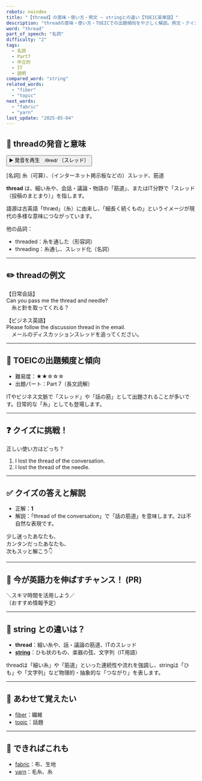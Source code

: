 ```yaml
---
robots: noindex
title: "【thread】の意味・使い方・例文 ― stringとの違い【TOEIC英単語】"
description: "threadの意味・使い方・TOEICでの出題傾向をやさしく解説。例文・クイズ付きでstringとの違いもわかりやすく学べます。"
word: "thread"
part_of_speech: "名詞"
difficulty: "2"
tags:
  - 名詞
  - Part7
  - 中立的
  - IT
  - 説明
compared_word: "string"
related_words:
  - "fiber"
  - "topic"
next_words:
  - "fabric"
  - "yarn"
last_update: "2025-05-04"
---
```


## 🔰 threadの発音と意味

<button class="play-audio" onclick="playTTS('thread')">
  <span class="play-audio-main">
    ▶️ 発音を再生　/θred/
  </span>
  <span class="play-audio-sub">
    （スレッド）
  </span>
</button>

[名詞] 糸（可算）、（インターネット掲示板などの）スレッド、筋道

**thread** は、細い糸や、会話・議論・物語の「筋道」、またはIT分野で「スレッド（投稿のまとまり）」を指します。

語源は古英語「thræd」（糸）に由来し、「細長く続くもの」というイメージが現代の多様な意味につながっています。

他の品詞：  
- threaded：糸を通した（形容詞）
- threading：糸通し、スレッド化（名詞）

---

## ✏️ threadの例文

【日常会話】  
Can you pass me the thread and needle?  
　糸と針を取ってくれる？

【ビジネス英語】  
Please follow the discussion thread in the email.  
　メールのディスカッションスレッドを追ってください。

---

## 🎯 TOEICの出題頻度と傾向

- 難易度：★★☆☆☆
- 出題パート：Part 7（長文読解）

ITやビジネス文脈で「スレッド」や「話の筋」として出題されることが多いです。日常的な「糸」としても登場します。

---

## ❓ クイズに挑戦！

正しい使い方はどっち？

1. I lost the thread of the conversation.  
2. I lost the thread of the needle.

---

## ✅ クイズの答えと解説

- 正解：**1**
- 解説：「thread of the conversation」で「話の筋道」を意味します。2は不自然な表現です。

少し迷ったあなたも、  
カンタンだったあなたも、  
次もスッと解こう👇️

---

## 🚀 今が英語力を伸ばすチャンス！ (PR)

<div class="info-center">
＼スキマ時間を活用しよう／<br>  
（おすすめ情報予定）
</div>

---

## 🤔  string との違いは？

- **thread**：細い糸や、話・議論の筋道、ITのスレッド
- **[string](/word/string)**：ひも状のもの、楽器の弦、文字列（IT用語）

threadは「細い糸」や「筋道」といった連続性や流れを強調し、stringは「ひも」や「文字列」など物理的・抽象的な「つながり」を表します。

---

## 🧩 あわせて覚えたい

- [fiber](/word/fiber)：繊維
- [topic](/word/topic)：話題

---

## 📖 できればこれも

- [fabric](/word/fabric)：布、生地
- [yarn](/word/yarn)：毛糸、糸

<!-- cvid: aid27_bid06 -->
